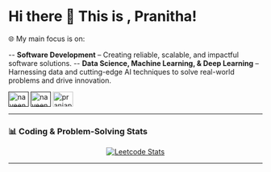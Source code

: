 # Hi there 👋  This is , Pranitha!



🌐 My main focus is on:

-- **Software Development** – Creating reliable, scalable, and impactful software solutions.
-- **Data Science, Machine Learning, & Deep Learning** – Harnessing data and cutting-edge AI techniques to solve real-world problems and drive innovation.

<p align="left">
<a href="" target="blank"><img align="center" src="https://raw.githubusercontent.com/rahuldkjain/github-profile-readme-generator/master/src/images/icons/Social/linked-in-alt.svg" alt="naveenkumar045" height="30" width="40" /></a>
<a href="" target="blank"><img align="center" src="https://raw.githubusercontent.com/rahuldkjain/github-profile-readme-generator/master/src/images/icons/Social/kaggle.svg" alt="naveennk045" height="30" width="40" /></a>
<a href="mailto:praniapk@gmail.com" target="blank">
    <img align="center" src="https://img.icons8.com/fluency/48/000000/gmail-new.png" alt="praniapk@gmail.com" height="30" width="40" />
</a>
</p>

---

### 📊 Coding & Problem-Solving Stats

<p align="center">
  <a href="https://leetcode.com/pranithavimala">
    <img src="https://leetcard.jacoblin.cool/naveennk045?ext=contest&cc=22272e&tc=ffdd57&ic=1f77b4&bc=0000" alt="Leetcode Stats" />
  </a>
</p>

---

